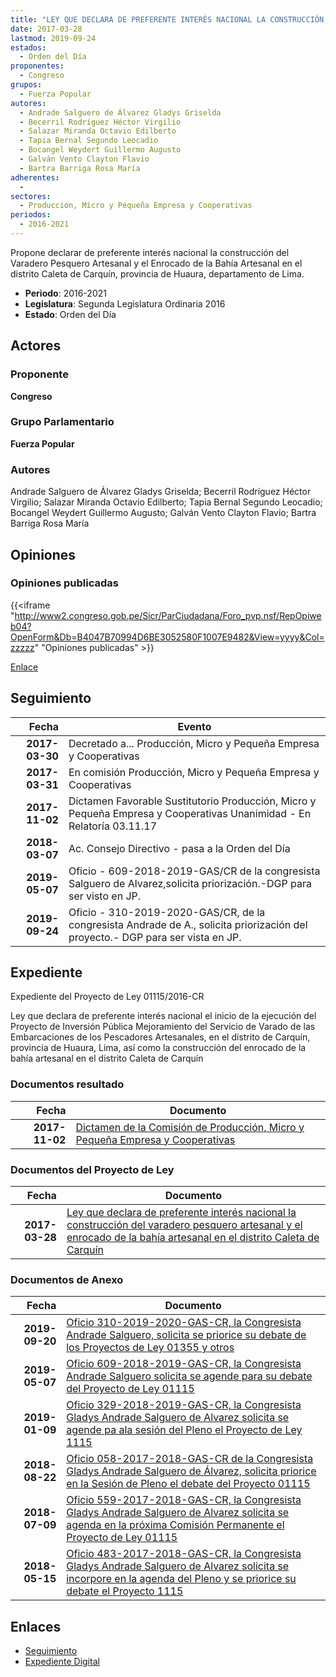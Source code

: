 ```yaml
---
title: "LEY QUE DECLARA DE PREFERENTE INTERÉS NACIONAL LA CONSTRUCCIÓN DEL VARADERO PESQUERO ARTESANAL Y EL ENROCADO DE LA BAHÍA ARTESANAL EN EL DISTRITO CALETA DE CARQUÍN"
date: 2017-03-28
lastmod: 2019-09-24
estados: 
  - Orden del Día
proponentes: 
  - Congreso
grupos: 
  - Fuerza Popular
autores: 
  - Andrade Salguero de Álvarez Gladys Griselda
  - Becerril Rodríguez Héctor Virgilio
  - Salazar Miranda Octavio Edilberto
  - Tapia Bernal Segundo Leocadio
  - Bocangel Weydert Guillermo Augusto
  - Galván Vento Clayton Flavio
  - Bartra Barriga Rosa María
adherentes: 
  - 
sectores: 
  - Producción, Micro y Pequeña Empresa y Cooperativas
periodos: 
  - 2016-2021
---
```


Propone declarar de preferente interés nacional la construcción del Varadero Pesquero Artesanal y el Enrocado de la Bahía Artesanal en el distrito Caleta de Carquín, provincia de Huaura, departamento de Lima.

- **Periodo**: 2016-2021
- **Legislatura**: Segunda Legislatura Ordinaria 2016
- **Estado**: Orden del Día

## Actores

### Proponente

**Congreso**

### Grupo Parlamentario

**Fuerza Popular**

### Autores

Andrade Salguero de Álvarez Gladys Griselda; Becerril Rodríguez Héctor Virgilio; Salazar Miranda Octavio Edilberto; Tapia Bernal Segundo Leocadio; Bocangel Weydert Guillermo Augusto; Galván Vento Clayton Flavio; Bartra Barriga Rosa María


## Opiniones

### Opiniones publicadas

{{<iframe "http://www2.congreso.gob.pe/Sicr/ParCiudadana/Foro_pvp.nsf/RepOpiweb04?OpenForm&Db=B4047B70994D6BE3052580F1007E9482&View=yyyy&Col=zzzzz" "Opiniones publicadas" >}}

[Enlace](http://www2.congreso.gob.pe/Sicr/ParCiudadana/Foro_pvp.nsf/RepOpiweb04?OpenForm&Db=B4047B70994D6BE3052580F1007E9482&View=yyyy&Col=zzzzz)

## Seguimiento

| Fecha | Evento |
|------:|--------|
| **2017-03-30** | Decretado a... Producción, Micro y Pequeña Empresa y Cooperativas|
| **2017-03-31** | En comisión Producción, Micro y Pequeña Empresa y Cooperativas|
| **2017-11-02** | Dictamen Favorable Sustitutorio Producción, Micro y Pequeña Empresa y Cooperativas Unanimidad - En Relatoría 03.11.17|
| **2018-03-07** | Ac. Consejo Directivo - pasa a la Orden del Día|
| **2019-05-07** | Oficio - 609-2018-2019-GAS/CR de la congresista Salguero de Alvarez,solicita priorización.-DGP para ser visto en JP.|
| **2019-09-24** | Oficio - 310-2019-2020-GAS/CR, de la congresista Andrade de A., solicita priorización del proyecto.- DGP para ser vista en JP.|


## Expediente

Expediente del Proyecto de Ley 01115/2016-CR

Ley que declara de preferente interés nacional el inicio de la ejecución del Proyecto de Inversión Pública Mejoramiento del Servicio de Varado de las Embarcaciones de los Pescadores Artesanales, en el distrito de Carquín, provincia de Huaura, Lima, así como la construcción del enrocado de la bahía artesanal en el distrito Caleta de Carquín


### Documentos resultado

| Fecha | Documento |
|------:|--------|
| **2017-11-02** | [Dictamen de la Comisión de Producción, Micro y Pequeña Empresa y Cooperativas](http://www.leyes.congreso.gob.pe/Documentos/2016_2021/Dictamenes/Proyectos_de_Ley/01115DC18MAY20171102.pdf) |

### Documentos del Proyecto de Ley

| Fecha | Documento |
|------:|--------|
| **2017-03-28** | [Ley que declara de preferente interés nacional la construcción del varadero pesquero artesanal y el enrocado de la bahía artesanal en el distrito Caleta de Carquín](http://www.leyes.congreso.gob.pe/Documentos/2016_2021/Proyectos_de_Ley_y_de_Resoluciones_Legislativas/PL0111520170328.pdf) |

### Documentos de Anexo

| Fecha | Documento |
|------:|--------|
| **2019-09-20** | [Oficio 310-2019-2020-GAS-CR, la Congresista Andrade Salguero, solicita se priorice su debate de los Proyectos de Ley 01355 y otros](http://www.leyes.congreso.gob.pe/Documentos/2016_2021/Oficios/Congresistas/OFICIO-310-2019-2020-GAS-CR.pdf) |
| **2019-05-07** | [Oficio 609-2018-2019-GAS-CR, la Congresista Andrade Salguero solicita se agende para su debate del Proyecto de Ley 01115](http://www.leyes.congreso.gob.pe/Documentos/2016_2021/Oficios/Congresistas/OFICIO-609-2018-2019-GAS-CR.pdf) |
| **2019-01-09** | [Oficio 329-2018-2019-GAS-CR, la Congresista Gladys Andrade Salguero de Alvarez solicita se agende pa ala sesión del Pleno el Proyecto de Ley 1115](http://www.leyes.congreso.gob.pe/Documentos/2016_2021/Oficios/Congresistas/OFICIO-329-2018-2019-GAS-CR.pdf) |
| **2018-08-22** | [Oficio 058-2017-2018-GAS-CR de la Congresista Gladys Andrade Salguero de Álvarez, solicita priorice en la Sesión de Pleno el debate del Proyecto 01115](http://www.leyes.congreso.gob.pe/Documentos/2016_2021/Oficios/Congresistas/OFICIO-058-2017-2018-GAS-CR.pdf) |
| **2018-07-09** | [Oficio 559-2017-2018-GAS-CR, la Congresista Gladys Andrade Salguero de Alvarez solicita se agenda en la próxima Comisión Permanente el Proyecto de Ley 01115](http://www.leyes.congreso.gob.pe/Documentos/2016_2021/Oficios/Congresistas/OFICIO-559-2017-2018-GAS-CR.pdf) |
| **2018-05-15** | [Oficio 483-2017-2018-GAS-CR, la Congresista Gladys Andrade Salguero de Alvarez solicita se incorpore en la agenda del Pleno y se priorice su debate el Proyecto 1115](http://www.leyes.congreso.gob.pe/Documentos/2016_2021/Oficios/Congresistas/OFICIO-483-2017-2018-GAS-CR.pdf) |

## Enlaces 

- [Seguimiento](http://www2.congreso.gob.pe/Sicr/TraDocEstProc/CLProLey2016.nsf/f7fff46988ca05b1052578e100829cc7/51068073ba12ce19052580f1007a3c30?OpenDocument)
- [Expediente Digital](http://www2.congreso.gob.pehttp://www2.congreso.gob.pe/Sicr/TraDocEstProc/CLProLey2016.nsf/f7fff46988ca05b1052578e100829cc7/51068073ba12ce19052580f1007a3c30?OpenDocument&Click=05257FB7005EB655.eb71d0cf91d8294e05256cdf006b5706/$Body/0.1C6C)
